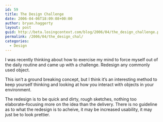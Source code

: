 ```yaml
---
id: 59
title: The Design Challenge
date: 2006-04-06T18:09:08+00:00
author: bryan.haggerty
layout: post
guid: http://beta.losingcontext.com/blog/2006/04/the_design_challenge.php
permalink: /2006/04/the_design_chal/
categories:
  - Design
---
```

I was recently thinking about how to exercise my mind to force myself out of the daily routine and came up with a challenge. Redesign any commonly used object.

This isn&#8217;t a ground breaking concept, but I think it&#8217;s an interesting method to keep yourself thinking and looking at how you interact with objects in your environment.

The redesign is to be quick and dirty, rough sketches, nothing too elaborate&#8211;focusing more on the idea than the delivery. There is no guideline as to what the redesign is to acheive, it may be increased usability, it may just be to look prettier.